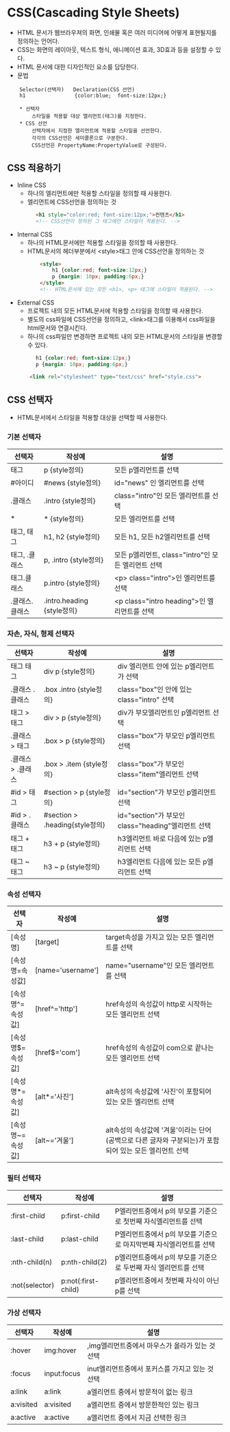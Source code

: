 # CSS(Cascading Style Sheets)
+ HTML 문서가 웹브라우져의 화면, 인쇄물 혹은 여러 미디어에 어떻게 표현될지를 정의하는 언어다.
+ CSS는 화면의 레이아웃, 텍스트 형식, 애니메이션 효과, 3D효과 등을 설정할 수 있다.
+ HTML 문서에 대한 디자인적인 요소를 담당한다.
+ 문법
```
	Selector(선택자)	Declaration(CSS 선언)
	h1                {color:blue;  font-size:12px;}

	* 선택자
		스타일을 적용할 대상 엘리먼트(태그)를 지정한다.
	* CSS 선언
		선택자에서 지정한 엘리먼트에 적용할 스타일을 선언한다.
		각각의 CSS선언은 세미콜론으로 구분한다.
		CSS선언은 PropertyName:PropertyValue로 구성된다.
```
## CSS 적용하기
+ Inline CSS
	+ 하나의 엘리먼트에만 적용할 스타일을 정의할 때 사용한다.
	+ 엘리먼트에 CSS선언을 정의하는 것
  ```html
		<h1 style="color:red; font-size:12px;">컨텐츠</h1>
		<!-- CSS선언이 정의된 그 태그에만 스타일이 적용된다. --> 
	```
+ Internal CSS
  + 하나의 HTML문서에만 적용할 스타일을 정의할 때 사용한다.
  + HTML문서의 헤더부분에서 &lt;style&gt;태그 안에 CSS선언을 정의하는 것
	```html
		<style>
			h1 {color:red; font-size:12px;}
			p {margin: 10px; padding:6px;}
		</style>
		<!-- HTML문서에 있는 모든 <h1>, <p> 태그에 스타일이 적용된다. -->
	```
+ External CSS
	+ 프로젝트 내의 모든 HTML문서에 적용할 스타일을 정의할 때 사용한다.
  + 별도의 css파일에 CSS선언을 정의하고, &lt;link&gt;태그를 이용해서 css파일을 html문서와 연결시킨다.
  + 하나의 css파일만 변경하면 프로젝트 내의 모든 HTML문서의 스타일을 변경할 수 있다.
  ```css
		h1 {color:red; font-size:12px;}
		p {margin: 10px; padding:6px;}
	```
	```html
		<link rel="stylesheet" type="text/css" href="style.css">
	```

## CSS 선택자
+ HTML문서에서 스타일을 적용할 대상을 선택할 때 사용한다.
	
### 기본 선택자

|선택자|작성예|설명|
|---|---|---|
|태그|p {style정의}|모든 p엘리먼트를 선택|
|#아이디|#news {style정의}|id="news" 인 엘리먼트를 선택|
|.클래스|.intro {style정의}|class="intro"인 모든 엘리먼트를 선택|
|*|* {style정의}|모든 엘리먼트를 선택|
|태그, 태그|h1, h2 {style정의}|모든 h1, 모든 h2엘리먼트를 선택|
|태그, .클래스|p, .intro {style정의}|모든 p엘리먼트, class="intro"인 모든 엘리먼트 선택|
|태그.클래스|p.intro {style정의}|&lt;p&gt; class="intro">인 엘리먼트를 선택|
|.클래스.클래스|.intro.heading {style정의}|&lt;p class="intro heading"&gt;인 엘리먼트를 선택|
	
### 자손, 자식, 형제 선택자
|선택자|작성예|설명|
|---|---|---|
|태그 태그|div p {style정의}|div 엘리먼트 안에 있는 p엘리먼트가 선택|
|.클래스 .클래스|.box .intro {style정의}|class="box"인 안에 있는 class="intro" 선택|
|태그 > 태그|div > p {style정의}|div가 부모엘리먼트인 p엘리먼트 선택|
|.클래스 > 태그|.box > p {style정의}|class="box"가 부모인 p엘리먼트 선택|
|.클래스 > .클래스|.box > .item {style정의}|class="box"가 부모인 class="item"엘리먼트 선택|
|#id > 태그|#section > p {style정의}|id="section"가 부모인 p엘리먼트 선택|
|#id > .클래스|#section > .heading{style정의}|id="section"가 부모인 class="heading"엘리먼트 선택|
|태그 + 태그|h3 + p {style정의}	|h3엘리먼트 바로 다음에 있는 p엘리먼트 선택|
|태그 ~ 태그|h3 ~ p {style정의}|h3엘리먼트 다음에 있는 모든 p엘리먼트 선택|

### 속성 선택자
|선택자|작성예|설명|
|---|---|---|
|[속성명]|[target]|target속성을 가지고 있는 모든 엘리먼트를 선택|
|[속성명=속성값]|[name='username']|name="username"인 모든 엘리먼트를 선택|
|[속성명^=속성값]|[href^='http']|href속성의 속성값이 http로 시작하는 모든 엘리먼트 선택|
|[속성명$=속성값]|[href$='com']|href속성의 속성값이 com으로 끝나는 모든 엘리먼트 선택|
|[속성명*=속성값]|[alt*='사진']|alt속성의 속성값에 '사진'이 포함되어 있는 모든 엘리먼트 선택|
|[속성명~=속성값]|[alt~='겨울']|alt속성의 속성값에 '겨울'이라는 단어(공백으로 다른 글자와 구분되는)가 포함되어 있는 모든 엘리먼트 선택|

### 필터 선택자
|선택자|작성예|설명|
|---|---|---|
|:first-child|p:first-child|P엘리먼트중에서 p의 부모를 기준으로 첫번째 자식엘리먼트를 선택|
|:last-child|p:last-child|P엘리먼트중에서 p의 부모를 기준으로 마지막번째 자식엘리먼트를 선택|
|:nth-child(n)|p:nth-child(2)|p엘리먼트중에서 p의 부모를 기준으로 두번째 자식 엘리먼트를 선택|
|:not(selector)|p:not(:first-child)|p엘리먼트중에서 첫번째 자식이 아닌 p를 선택|

### 가상 선택자
|선택자|작성예|설명|
|---|---|---|
|:hover|img:hover|,img엘리먼트중에서 마우스가 올라가 있는 것 선택|
|:focus|input:focus|inut엘리먼트중에서 포커스를 가지고 있는 것 선택|
|a:link|a:link|a엘리먼트 중에서 방문적이 없는 링크|
|a:visited|a:visited|a엘리먼트 중에서 방문한적인 있는 링크|
|a:active|a:active|a엘리먼트 중에서 지금 선택한 링크|
















	
